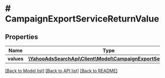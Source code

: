 # # CampaignExportServiceReturnValue

## Properties

Name | Type | Description | Notes
------------ | ------------- | ------------- | -------------
**values** | [**\YahooAdsSearchApi\Client\Model\CampaignExportServiceValue[]**](CampaignExportServiceValue.md) |  | [optional] 

[[Back to Model list]](../../README.md#documentation-for-models) [[Back to API list]](../../README.md#documentation-for-api-endpoints) [[Back to README]](../../README.md)


